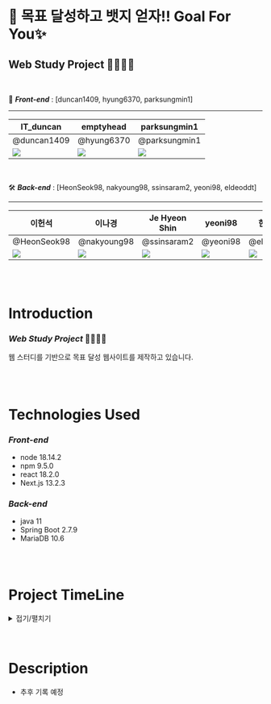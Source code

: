 # **🚀 목표 달성하고 뱃지 얻자!! Goal For You✨**
## **Web Study Project** 🧑🏻‍💻🌱

<br>

🎨 **_Front-end_** : [duncan1409, hyung6370, parksungmin1]

___

|**IT_duncan**|**emptyhead**|**parksungmin1**|
|------|-----|-----|
|@duncan1409|@hyung6370|@parksungmin1|
|![](https://avatars.githubusercontent.com/u/105710796?v=4)|![](https://avatars.githubusercontent.com/u/81064963?v=4)|![](https://avatars.githubusercontent.com/u/86947015?v=4)|

<br>



🛠️ **_Back-end_** : [HeonSeok98, nakyoung98, ssinsaram2, yeoni98, eldeoddt]

___

|**이헌석**|**이나경**|**Je Hyeon Shin**|**yeoni98**|**한지수**|
|------|-----|-----|-----|-----|
|@HeonSeok98|@nakyoung98|@ssinsaram2|@yeoni98|@eldeoddt|
|![](https://avatars.githubusercontent.com/u/109660331?v=4)|![](https://avatars.githubusercontent.com/u/66313756?v=4)|![](https://avatars.githubusercontent.com/u/19249641?v=4)|![](https://avatars.githubusercontent.com/u/88011254?v=4)|![](https://avatars.githubusercontent.com/u/90364562?v=4)|

<br>
<br>

# **Introduction**
### _**Web Study Project**_ 🧑🏻‍💻🌱
웹 스터디를 기반으로 목표 달성 웹사이트를 제작하고 있습니다.

<br>
<br>

# **Technologies Used**
### **_Front-end_**
- node 18.14.2
- npm 9.5.0
- react 18.2.0
- Next.js 13.2.3

### **_Back-end_**
- java 11
- Spring Boot 2.7.9
- MariaDB 10.6

<br>
<br>

# **Project TimeLine**
<details markdown="1">
<summary>접기/펼치기</summary>

### **2023.02.19**
#### OT

### **2023.02.23**
#### 프론트엔드 회의
- React 기본 사항 숙지
- JavaScript 패키지 매니저 탐구
- React의 기본적인 Architecture 학습

### **2023.02.24**
#### 백엔드 회의
- 프로젝트 시작 전에 사용되는 기능들을 공부하고 조사
- 크롤링, APU, 사용자 데이터 기입과 관리, DB 설계, 알고리즘 등등
- 2주차 회의 전까지 본인이 맡은 부분을 어떤 방식으로 설계할지 구상

### **2023.02.25**
#### 1주차 전체 회의
- 주제 선정: Goal For You

### **2023.02.26**
#### 백엔드 회의
- 주제에 맞춰서 결정된 기능들을 바탕으로 클래스 설계를 해올 예정

### **2023.03.01**
#### 백엔드 회의
- 각자 그려온 유즈케이스, 클래스 다이어그램을 공유
- 전체회의 전까지 유스케이스와 클래스 다이어그램 종합본을 완성

### **2023.03.02**
#### 프론트엔드 회의
- Figma 협업 환경 만들고 캘린더 UI 조성

### **2023.03.03**
#### 프론트엔드 회의
- 만들어온 디자인 공유와 기능에 맞는 UI의 방향성 구체화

### **2023.03.04**
#### 2주차 전체 회의
- 프론트 백 진행상황 공유
- UI와 유즈케이스 공유
- 깃허브 레포지토리 생성 및 협업 준비

### **2023.03.07**
#### 프론트엔드 회의 (21:00)
- 개발에 쓰는 기술스택 확정
- CSS, JS Framework로 tailwind 고려
#### 번개 전체 회의 (22:00)
- 백엔드 파트분배 문제 재고
- 의견 수렴 및 그에 따른 클래스 설계 수정

</details>

<br>
<br>

# **Description**
- 추후 기록 예정